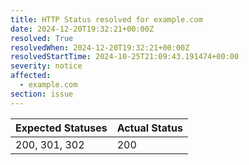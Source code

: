 ```yaml
---
title: HTTP Status resolved for example.com
date: 2024-12-20T19:32:21+00:00Z
resolved: True
resolvedWhen: 2024-12-20T19:32:21+00:00Z
resolvedStartTime: 2024-10-25T21:09:43.191474+00:00
severity: notice
affected:
  - example.com
section: issue
---
```


| Expected Statuses | Actual Status  |
|-------------------|----------------|
| 200, 301, 302 | 200 |
